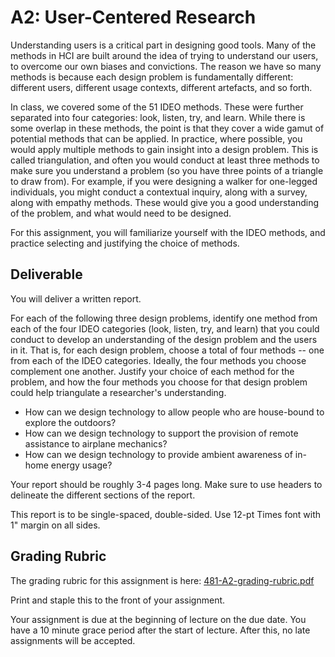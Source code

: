 # A2: User-Centered Research

Understanding users is a critical part in designing good tools. Many of the methods in HCI are built around the idea of trying to understand our users, to overcome our own biases and convictions. The reason we have so many methods is because each design problem is fundamentally different: different users, different usage contexts, different artefacts, and so forth.

In class, we covered some of the 51 IDEO methods. These were further separated into four categories: look, listen, try, and learn. While there is some overlap in these methods, the point is that they cover a wide gamut of potential methods that can be applied. In practice, where possible, you would apply multiple methods to gain insight into a design problem. This is called triangulation, and often you would conduct at least three methods to make sure you understand a problem (so you have three points of a triangle to draw from). For example, if you were designing a walker for one-legged individuals, you might conduct a contextual inquiry, along with a survey, along with empathy methods. These would give you a good understanding of the problem, and what would need to be designed.

For this assignment, you will familiarize yourself with the IDEO methods, and practice selecting and justifying the choice of methods.

## Deliverable

You will deliver a written report.

For each of the following three design problems, identify one method from each of the four IDEO categories (look, listen, try, and learn) that you could conduct to develop an understanding of the design problem and the users in it. That is, for each design problem, choose a total of four methods -- one from each of the IDEO categories. Ideally, the four methods you choose complement one another. Justify your choice of each method for the problem, and how the four methods you choose for that design problem could help triangulate a researcher's understanding.

* How can we design technology to allow people who are house-bound to explore the outdoors?
* How can we design technology to support the provision of remote assistance to airplane mechanics?
* How can we design technology to provide ambient awareness of in-home energy usage?

Your report should be roughly 3-4 pages long. Make sure to use headers to delineate the different sections of the report.

This report is to be single-spaced, double-sided. Use 12-pt Times font with 1" margin on all sides.

## Grading Rubric
The grading rubric for this assignment is here: [481-A2-grading-rubric.pdf](files/481-A2-grading-rubric.pdf)

Print and staple this to the front of your assignment.

Your assignment is due at the beginning of lecture on the due date. You have a 10 minute grace period after the start of lecture. After this, no late assignments will be accepted.